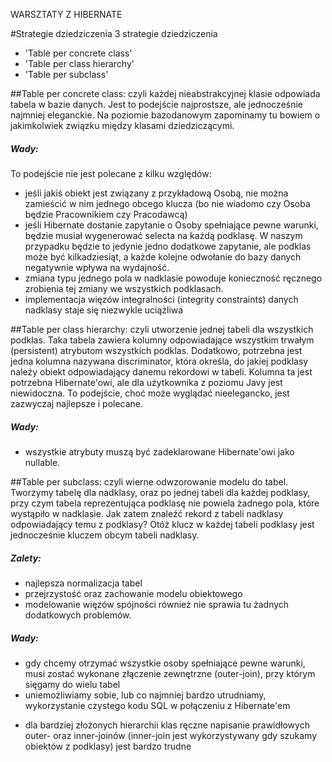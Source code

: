 WARSZTATY Z HIBERNATE

#Strategie dziedziczenia
3 strategie dziedziczenia
- 'Table per concrete class'
- 'Table per class hierarchy'
- 'Table per subclass'

##Table per concrete class:
czyli każdej nieabstrakcyjnej klasie odpowiada tabela w bazie danych. Jest to podejście najprostsze, ale jednocześnie
najmniej eleganckie. Na poziomie bazodanowym zapominamy tu bowiem o jakimkolwiek związku między klasami dziedziczącymi.

##### Wady:
To podejście nie jest polecane z kilku względów:
+ jeśli jakiś obiekt jest związany z przykładową Osobą, nie można zamieścić w nim jednego obcego klucza
 (bo nie wiadomo czy Osoba będzie Pracownikiem czy Pracodawcą)
+ jeśli Hibernate dostanie zapytanie o Osoby spełniające pewne warunki, będzie musiał wygenerować selecta na każdą podklasę.
 W naszym przypadku będzie to jedynie jedno dodatkowe zapytanie, ale podklas może być kilkadziesiąt, a każde kolejne
 odwołanie do bazy danych negatywnie wpływa na wydajność.
+ zmiana typu jednego pola w nadklasie powoduje konieczność ręcznego zrobienia tej zmiany we wszystkich podklasach.
+ implementacja więzów integralności (integrity constraints) danych nadklasy staje się niezwykle uciążliwa


##Table per class hierarchy:
czyli utworzenie jednej tabeli dla wszystkich podklas. Taka tabela zawiera kolumny odpowiadające wszystkim trwałym
(persistent) atrybutom wszystkich podklas. Dodatkowo, potrzebna jest jedna kolumna nazywana discriminator, która
określa, do jakiej podklasy należy obiekt odpowiadający danemu rekordowi w tabeli. Kolumna ta jest potrzebna
Hibernate'owi, ale dla użytkownika z poziomu Javy jest niewidoczna.
To podejście, choć może wyglądać nieelegancko, jest zazwyczaj najlepsze i polecane.
##### Wady:
+ wszystkie atrybuty muszą być zadeklarowane Hibernate'owi jako nullable.


##Table per subclass:
czyli wierne odwzorowanie modelu do tabel. Tworzymy tabelę dla nadklasy, oraz po jednej tabeli dla każdej podklasy,
przy czym tabela reprezentująca podklasę nie powiela żadnego pola, które wystąpiło w nadklasie. Jak zatem znaleźć
rekord z tabeli nadklasy odpowiadający temu z podklasy? Otóż klucz w każdej tabeli podklasy jest jednocześnie kluczem
obcym tabeli nadklasy.

##### Zalety:
+ najlepsza normalizacja tabel
+ przejrzystość oraz zachowanie modelu obiektowego
+ modelowanie więzów spójności również nie sprawia tu żadnych dodatkowych problemów.

##### Wady:
+ gdy chcemy otrzymać wszystkie osoby spełniające pewne warunki, musi zostać wykonane złączenie zewnętrzne (outer-join),
przy którym sięgamy do wielu tabel
+ uniemożliwiamy sobie, lub co najmniej bardzo utrudniamy, wykorzystanie czystego kodu SQL w połączeniu z Hibernate'em
 - dla bardziej złożonych hierarchii klas ręczne napisanie prawidłowych outer- oraz inner-joinów (inner-join jest
  wykorzystywany gdy szukamy obiektów z podklasy) jest bardzo trudne
